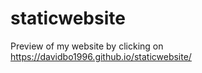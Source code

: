 ﻿# staticwebsite

Preview of my website by clicking on https://davidbo1996.github.io/staticwebsite/
